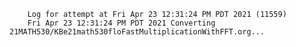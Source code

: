         Log for attempt at Fri Apr 23 12:31:24 PM PDT 2021 (11559)
        Fri Apr 23 12:31:24 PM PDT 2021 Converting 21MATH530/KBe21math530floFastMultiplicationWithFFT.org...
